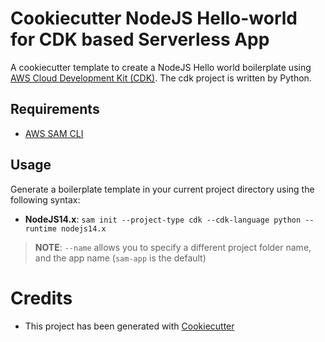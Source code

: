 # Cookiecutter NodeJS Hello-world for CDK based Serverless App

A cookiecutter template to create a NodeJS Hello world boilerplate using [AWS Cloud Development Kit (CDK)](https://github.com/aws/aws-cdk).
The cdk project is written by Python.

## Requirements

* [AWS SAM CLI](https://github.com/awslabs/aws-sam-cli)

## Usage

Generate a boilerplate template in your current project directory using the following syntax:

* **NodeJS14.x**: `sam init --project-type cdk --cdk-language python --runtime nodejs14.x`

> **NOTE**: ``--name`` allows you to specify a different project folder name, and the app name (`sam-app` is the default)

# Credits

* This project has been generated with [Cookiecutter](https://github.com/audreyr/cookiecutter)

